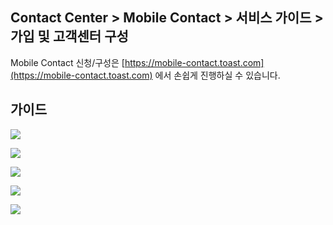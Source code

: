 ## Contact Center > Mobile Contact > 서비스 가이드 > 가입 및 고객센터 구성

Mobile Contact 신청/구성은 [https://mobile-contact.toast.com](https://mobile-contact.toast.com) 에서 손쉽게 진행하실 수 있습니다.

## 가이드

![](http://static.toastoven.net/prod_contact_center/img_step1.jpg)

![](http://static.toastoven.net/prod_contact_center/img_step2.jpg)

![](http://static.toastoven.net/prod_contact_center/img_step3_modified.png)

![](http://static.toastoven.net/prod_contact_center/img_step4_220506.jpg)

![](http://static.toastoven.net/prod_contact_center/img_step5.jpg)






